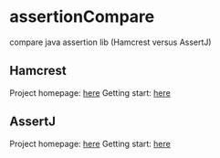 # assertionCompare
compare java assertion lib (Hamcrest versus AssertJ)

## Hamcrest
Project homepage: [here](http://hamcrest.org/JavaHamcrest/)
Getting start: [here](https://code.google.com/archive/p/hamcrest/wikis/Tutorial.wiki)

## AssertJ
Project homepage: [here](http://joel-costigliola.github.io/assertj/)
Getting start: [here](http://joel-costigliola.github.io/assertj/assertj-core-quick-start.html)